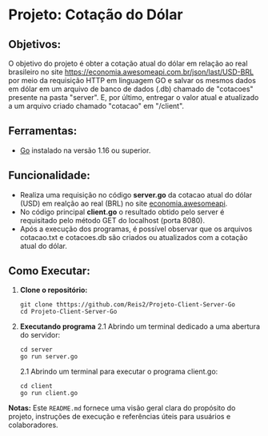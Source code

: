 # Projeto: Cotação do Dólar

## Objetivos:

O objetivo do projeto é obter a cotação atual do dólar em relação ao real brasileiro no site https://economia.awesomeapi.com.br/json/last/USD-BRL por meio da requisição HTTP em linguagem GO e salvar os mesmos dados em dólar em um arquivo de banco de dados (.db) chamado de "cotacoes" presente na pasta "server". E, por último, entregar o valor atual e atualizado a um arquivo criado chamado "cotacao" em "/client".

## Ferramentas:

- [Go](https://golang.org/doc/install) instalado na versão 1.16 ou superior.

## Funcionalidade:

- Realiza uma requisição no código **server.go** da cotacao atual do dólar (USD) em realção ao real (BRL) no site [economia.awesomeapi](https://economia.awesomeapi.com.br/json/last/USD-BRL).
- No código principal **client.go** o resultado obtido pelo server é requisitado pelo método GET do localhost (porta 8080).
- Após a execução dos programas, é possível observar que os arquivos cotacao.txt e cotacoes.db são criados ou atualizados com a cotação atual do dólar.

## Como Executar:

1. **Clone o repositório:**
   ```console
   git clone thttps://github.com/Reis2/Projeto-Client-Server-Go
   cd Projeto-Client-Server-Go

2. **Executando programa**
   2.1 Abrindo um terminal dedicado a uma abertura do servidor:
      ```console
      cd server
      go run server.go
      ```
   2.1 Abrindo um terminal para executar o programa client.go:
      ```console
      cd client
      go run client.go
      ```

**Notas:**
Este `README.md` fornece uma visão geral clara do propósito do projeto, instruções de execução e referências úteis para usuários e colaboradores.



      


   

   
